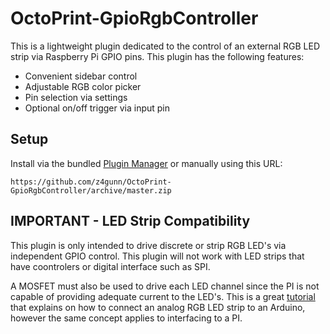 # OctoPrint-GpioRgbController

This is a lightweight plugin dedicated to the control of an external RGB LED strip via Raspberry Pi GPIO pins.  This plugin has the following features:

* Convenient sidebar control
* Adjustable RGB color picker
* Pin selection via settings
* Optional on/off trigger via input pin


## Setup

Install via the bundled [Plugin Manager](https://docs.octoprint.org/en/master/bundledplugins/pluginmanager.html)
or manually using this URL:

    https://github.com/z4gunn/OctoPrint-GpioRgbController/archive/master.zip


## IMPORTANT - LED Strip Compatibility

This plugin is only intended to drive discrete or strip RGB LED's via independent GPIO control.  This plugin will not work with LED strips that have coontrolers or digital interface such as SPI.  

A MOSFET must also be used to drive each LED channel since the PI is not capable of providing adequate current to the LED's.  This is a great [tutorial](https://learn.adafruit.com/rgb-led-strips) that explains on how to connect an analog RGB LED strip to an Arduino, however the same concept applies to interfacing to a PI.